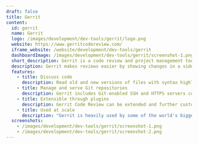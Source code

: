 ```yaml
---
draft: false
title: Gerrit
content:
  id: gerrit
  name: Gerrit
  logo: /images/development/dev-tools/gerrit/logo.png
  website: https://www.gerritcodereview.com/
  iframe_website: /website/development/dev-tools/gerrit
  dashboardImage: /images/development/dev-tools/gerrit/screenshot-1.png
  short_description: Gerrit is a code review and project management tool for Git based projects.
  description: Gerrit makes reviews easier by showing changes in a side-by-side display, and allowing inline comments to be added by any reviewer. Gerrit simplifies Git based project maintainership by permitting any authorized user to submit changes to the master Git repository, rather than requiring all approved changes to be merged in by hand by the project maintainer.
  features:
    - title: Discuss code
      description: Read old and new versions of files with syntax highlighting and colored differences. Discuss specific sections with others to make the right changes.
    - title: Manage and serve Git repositories
      description: Gerrit includes Git-enabled SSH and HTTPS servers compatible with all Git clients. Simplify management by hosting many Git repositories together.
    - title: Extensible through plugins
      description: Gerrit Code Review can be extended and further customized by installing server-side plugins. Source code for additional plugins can be found through the project listing
    - title: Used at scale
      description: "Gerrit is heavily used by some of the world's biggest Open Source software projects (e.g. Android, Chromium, OpenDev including OpenStack), and by some of the world's biggest tech companies, including Google (who maintain Gerrit and invest heavily in it), SAP, Ericsson, Qualcomm, and others."
  screenshots:
    - /images/development/dev-tools/gerrit/screenshot-1.png
    - /images/development/dev-tools/gerrit/screenshot-2.png
---
```

